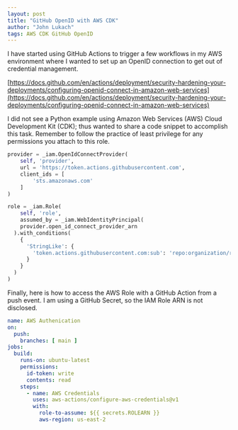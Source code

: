 ```yaml
---
layout: post
title: "GitHub OpenID with AWS CDK"
author: "John Lukach"
tags: AWS CDK GitHub OpenID
---
```


I have started using GitHub Actions to trigger a few workflows in my AWS environment where I wanted to set up an OpenID connection to get out of credential management.

[https://docs.github.com/en/actions/deployment/security-hardening-your-deployments/configuring-openid-connect-in-amazon-web-services](https://docs.github.com/en/actions/deployment/security-hardening-your-deployments/configuring-openid-connect-in-amazon-web-services)

I did not see a Python example using Amazon Web Services (AWS) Cloud Development Kit (CDK); thus wanted to share a code snippet to accomplish this task. Remember to follow the practice of least privilege for any permissions you attach to this role.

```python
provider = _iam.OpenIdConnectProvider(
	self, 'provider',
    url = 'https://token.actions.githubusercontent.com',
    client_ids = [
    	'sts.amazonaws.com'
    ]
)

role = _iam.Role(
	self, 'role',
	assumed_by = _iam.WebIdentityPrincipal(
    provider.open_id_connect_provider_arn
  ).with_conditions(
    {
      'StringLike': {
        'token.actions.githubusercontent.com:sub': 'repo:organization/repository:*'
      }
    }
  )
)
```

Finally, here is how to access the AWS Role with a GitHub Action from a push event. I am using a GitHub Secret, so the IAM Role ARN is not disclosed.

```yaml
name: AWS Authenication
on:
  push:
    branches: [ main ]
jobs:
  build:
    runs-on: ubuntu-latest
    permissions:
      id-token: write
      contents: read
    steps:
      - name: AWS Credentials
        uses: aws-actions/configure-aws-credentials@v1
        with:
          role-to-assume: ${{ secrets.ROLEARN }}
          aws-region: us-east-2
```